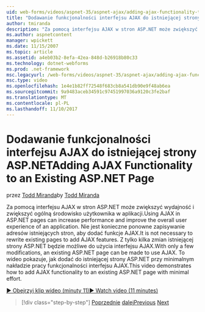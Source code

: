 ```yaml
---
uid: web-forms/videos/aspnet-35/aspnet-ajax/adding-ajax-functionality-to-an-existing-aspnet-page
title: "Dodawanie funkcjonalności interfejsu AJAX do istniejącej strony ASP.NET | Dokumentacja firmy Microsoft"
author: tmiranda
description: "Za pomocą interfejsu AJAX w stron ASP.NET może zwiększyć wydajność i zwiększyć ogólną środowisko użytkownika w aplikacji. Nie jest konieczne ponowne zapisywanie adresów istniejących stron..."
ms.author: aspnetcontent
manager: wpickett
ms.date: 11/15/2007
ms.topic: article
ms.assetid: a4eb03b2-8efa-42ea-848d-b26918b80c33
ms.technology: dotnet-webforms
ms.prod: .net-framework
msc.legacyurl: /web-forms/videos/aspnet-35/aspnet-ajax/adding-ajax-functionality-to-an-existing-aspnet-page
msc.type: video
ms.openlocfilehash: 1e4e1b82ff72548f683cb8a541db90e9f48ab6ea
ms.sourcegitcommit: 9a9483aceb34591c97451997036a9120c3fe2baf
ms.translationtype: MT
ms.contentlocale: pl-PL
ms.lasthandoff: 11/10/2017
---
```

<a name="adding-ajax-functionality-to-an-existing-aspnet-page"></a><span data-ttu-id="5e419-104">Dodawanie funkcjonalności interfejsu AJAX do istniejącej strony ASP.NET</span><span class="sxs-lookup"><span data-stu-id="5e419-104">Adding AJAX Functionality to an Existing ASP.NET Page</span></span>
====================
<span data-ttu-id="5e419-105">przez [Todd Miranda](https://github.com/tmiranda)</span><span class="sxs-lookup"><span data-stu-id="5e419-105">by [Todd Miranda](https://github.com/tmiranda)</span></span>

<span data-ttu-id="5e419-106">Za pomocą interfejsu AJAX w stron ASP.NET może zwiększyć wydajność i zwiększyć ogólną środowisko użytkownika w aplikacji.</span><span class="sxs-lookup"><span data-stu-id="5e419-106">Using AJAX in ASP.NET pages can increase performance and improve the overall user experience of an application.</span></span> <span data-ttu-id="5e419-107">Nie jest konieczne ponowne zapisywanie adresów istniejących stron, aby dodać funkcje AJAX.</span><span class="sxs-lookup"><span data-stu-id="5e419-107">It is not necessary to rewrite existing pages to add AJAX features.</span></span> <span data-ttu-id="5e419-108">Z tylko kilka zmian istniejącej strony ASP.NET będzie możliwe do użycia interfejsu AJAX.</span><span class="sxs-lookup"><span data-stu-id="5e419-108">With only a few modifications, an existing ASP.NET page can be made to use AJAX.</span></span> <span data-ttu-id="5e419-109">To wideo pokazuje, jak dodać do istniejącej strony ASP.NET przy minimalnym nakładzie pracy funkcjonalności interfejsu AJAX.</span><span class="sxs-lookup"><span data-stu-id="5e419-109">This video demonstrates how to add AJAX functionality to an existing ASP.NET page with minimal effort.</span></span>

[<span data-ttu-id="5e419-110">&#9654; Obejrzyj klip wideo (minuty 11)</span><span class="sxs-lookup"><span data-stu-id="5e419-110">&#9654; Watch video (11 minutes)</span></span>](https://channel9.msdn.com/Blogs/ASP-NET-Site-Videos/adding-ajax-functionality-to-an-existing-aspnet-page)

>[!div class="step-by-step"]
<span data-ttu-id="5e419-111">[Poprzednie](aspnet-ajax-support-in-visual-studio-2008.md)
[dalej](creating-and-using-an-ajax-enabled-web-service-in-a-web-site.md)</span><span class="sxs-lookup"><span data-stu-id="5e419-111">[Previous](aspnet-ajax-support-in-visual-studio-2008.md)
[Next](creating-and-using-an-ajax-enabled-web-service-in-a-web-site.md)</span></span>
